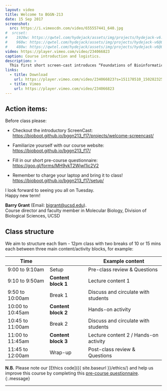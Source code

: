```yaml
---
layout: video
title: Welcome to BGGN-213
date: 15 Sep 2017
screenshot:
  src: https://i.vimeocdn.com/video/655557441_640.jpg
#  srcset:
#    1920w: https://qwtel.com/hydejack/assets/img/projects/hydejack-v6.jpg
#    960w: https://qwtel.com/hydejack/assets/img/projects/hydejack-v6@0,5x.jpg
#    480w: https://qwtel.com/hydejack/assets/img/projects/hydejack-v6@0,25x.jpg
video: https://player.vimeo.com/video/234066823
caption: Course introduction and logistics.
description: >
  This first short screen-cast introduces “Foundations of Bioinformatics” (BGGN-213) and covers some pre-course logistics and expectations.
links:
  - title: Download
    url: https://player.vimeo.com/video/234066823?s=151178510_1502823257_930cd93766f9b7a24ee19002da57b6a1&loc=external&context=Vimeo%5CController%5CClipController.main&download=1
  - title: Vimeo
    url: https://player.vimeo.com/video/234066823
---
```



## Action items:
Before class please:

* Checkout the introductory ScreenCast: <https://bioboot.github.io/bggn213_f17/projects/welcome-screencast/>

* Familiarize yourself with our course website: <https://bioboot.github.io/bggn213_f17/>

* Fill in our short pre-course questionnaire: <https://goo.gl/forms/MH9ykT2Wjwl1ic2V2>

* Remember to charge your laptop and bring it to class! <https://bioboot.github.io/bggn213_f17/setup/>

I look forward to seeing you all on Tuesday.  
Happy new term!  

**Barry Grant** (Email: <bjgrant@ucsd.edu>).  
Course director and faculty member in Molecular Biology, Division of Biological Sciences, UCSD

## Class structure
We aim to structure each 9am - 12pm class with two breaks of 10 or 15 mins each between three main content/activity blocks, for example:

| Time |         | Example content |
| ------ | ---- | ---- |
| 9:00 to 9:10am | Setup | Pre-class review & Questions |
| 9:10 to 9:50am | **Content block 1** | Lecture content 1 |
| 9:50 to 10:00am | Break 1 | Discuss and circulate with students |
| 10:00 to 10:45am | **Content block 2** | Hands-on activity |
| 10:45 to 11:00am | Break 2 | Discuss and circulate with students |
| 11:00 to 11:45am | **Content block 3** | Lecture content 2 / Hands-on activity  |
| 11:45 to 12:00am | Wrap-up | Post-class review & Questions |


**N.B.** Please note our [Ethics code]({{ site.baseurl }}/ethics/) and help us improve this course by completing this [pre-course questionnaire](http://tinyurl.com/bggn213-2017-questions). 
{:.message}




***

